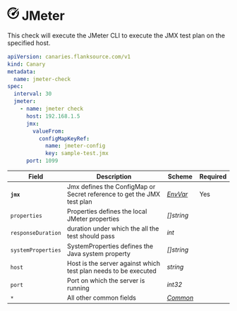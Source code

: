 # <img src='https://raw.githubusercontent.com/flanksource/flanksource-ui/main/src/icons/jmeter.svg' style='height: 32px'/> JMeter

This check will execute the JMeter CLI to execute the JMX test plan on the specified host.

```yaml
apiVersion: canaries.flanksource.com/v1
kind: Canary
metadata:
  name: jmeter-check
spec:
  interval: 30
  jmeter:
    - name: jmeter check
      host: 192.168.1.5
      jmx:
        valueFrom:
          configMapKeyRef:
            name: jmeter-config
            key: sample-test.jmx
      port: 1099
```

| Field | Description | Scheme | Required |
| ----- | ----------- | ------ | -------- |
| **`jmx`** | Jmx defines the ConfigMap or Secret reference to get the JMX test plan | [*EnvVar*](../../concepts/authentication/#envvar) | Yes |
| `properties` | Properties defines the local JMeter properties | *\[\]string* |  |
| `responseDuration` | duration  under which the all the test should pass | *int* |  |
| `systemProperties` | SystemProperties defines the Java system property | *\[\]string* |  |
| `host` | Host is the server against which test plan needs to be executed | *string* | |
| `port` | Port on which the server is running | *int32* | |
| `*` | All other common fields | [*Common*](../common) | |
